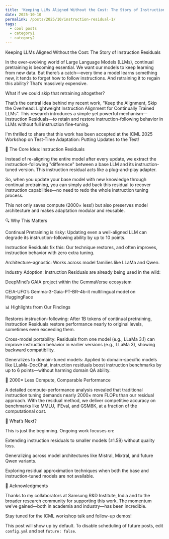```yaml
---
title: 'Keeping LLMs Aligned Without the Cost: The Story of Instruction Residuals'
date: 2025-10-10
permalink: /posts/2025/10/instruction-residual-1/
tags:
  - cool posts
  - category1
  - category2
---
```


Keeping LLMs Aligned Without the Cost: The Story of Instruction Residuals

In the ever-evolving world of Large Language Models (LLMs), continual pretraining is becoming essential. We want our models to keep learning from new data. But there’s a catch—every time a model learns something new, it tends to forget how to follow instructions. And retraining it to regain this ability? That’s massively expensive.

What if we could skip that retraining altogether?

That’s the central idea behind my recent work, “Keep the Alignment, Skip the Overhead: Lightweight Instruction Alignment for Continually Trained LLMs”. This research introduces a simple yet powerful mechanism—Instruction Residuals—to retain and restore instruction-following behavior in LLMs without full instruction fine-tuning.

I'm thrilled to share that this work has been accepted at the ICML 2025 Workshop on Test-Time Adaptation: Putting Updates to the Test!

🧠 The Core Idea: Instruction Residuals

Instead of re-aligning the entire model after every update, we extract the instruction-following "difference" between a base LLM and its instruction-tuned version. This instruction residual acts like a plug-and-play adapter.

So, when you update your base model with new knowledge through continual pretraining, you can simply add back this residual to recover instruction capabilities—no need to redo the whole instruction tuning process.

This not only saves compute (2000× less!) but also preserves model architecture and makes adaptation modular and reusable.

🔍 Why This Matters

Continual Pretraining is risky: Updating even a well-aligned LLM can degrade its instruction-following ability by up to 10 points.

Instruction Residuals fix this: Our technique restores, and often improves, instruction behavior with zero extra tuning.

Architecture-agnostic: Works across model families like LLaMa and Qwen.

Industry Adoption: Instruction Residuals are already being used in the wild:

DeepMind’s GAIA project within the GemmaVerse ecosystem

CEIA-UFG’s Gemma-3-Gaia-PT-BR-4b-it multilingual model on HuggingFace

📊 Highlights from Our Findings

Restores instruction-following: After 1B tokens of continual pretraining, Instruction Residuals restore performance nearly to original levels, sometimes even exceeding them.

Cross-model portability: Residuals from one model (e.g., LLaMa 3.1) can improve instruction behavior in earlier versions (e.g., LLaMa 3), showing backward compatibility.

Generalizes to domain-tuned models: Applied to domain-specific models like LLaMa-DocChat, instruction residuals boost instruction benchmarks by up to 6 points—without harming domain QA ability.

🧮 2000× Less Compute, Comparable Performance

A detailed compute-performance analysis revealed that traditional instruction tuning demands nearly 2000× more FLOPs than our residual approach. With the residual method, we deliver competitive accuracy on benchmarks like MMLU, IFEval, and GSM8K, at a fraction of the computational cost.

🚀 What’s Next?

This is just the beginning. Ongoing work focuses on:

Extending instruction residuals to smaller models (≤1.5B) without quality loss.

Generalizing across model architectures like Mistral, Mixtral, and future Qwen variants.

Exploring residual approximation techniques when both the base and instruction-tuned models are not available.

🙏 Acknowledgments

Thanks to my collaborators at Samsung R&D Institute, India and to the broader research community for supporting this work. The momentum we’ve gained—both in academia and industry—has been incredible.

Stay tuned for the ICML workshop talk and follow-up demos!

This post will show up by default. To disable scheduling of future posts, edit `config.yml` and set `future: false`. 
